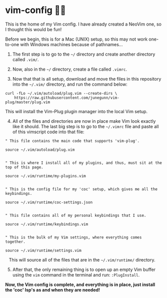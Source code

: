 # vim-config 😶‍🌫️
This is the home of my Vim config. I have already created a NeoVim one, so I thought this would be fun!

Before we begin, this is for a Mac (UNIX) setup, so this may not work one-to-one with Windows machines because of pathnames...

1. The first step is to go to the `~/` directory and create another directory called `.vim/`.

2. Now, also in the `~/` directory, create a file called `.vimrc`.

3. Now that that is all setup, download and move the files in this repository into the `~/.vim/` directory, and run the command below:
```
curl -fLo ~/.vim/autoload/plug.vim --create-dirs \
    https://raw.githubusercontent.com/junegunn/vim-plug/master/plug.vim
```

This will install the Vim-Plug plugin manager into the local Vim setup.

4. All of the files and directories are now in place make Vim look exactly like it should. The last big step is to go to the `~/.vimrc` file and paste all of this vimscript code into that file:
```
" This file contains the main code that supports 'vim-plug'.

source ~/.vim/autoload/plug.vim


" This is where I install all of my plugins, and thus, must sit at the top of this page.

source ~/.vim/runtime/my-plugins.vim


" This is the config file for my 'coc' setup, which gives me all the keybindings.

source ~/.vim/runtime/coc-settings.json


" This file contains all of my personal keybindings that I use.

source ~/.vim/runtime/keybindings.vim


" This is the bulk of my Vim settings, where everything comes together.

source ~/.vim/runtime/settings.vim
```

&nbsp;&nbsp;&nbsp;This will source all of the files that are in the `~/.vim/runtime/` directory.

5. After that, the only remaining thing is to open up an empty Vim buffer using the `vim` command in the terminal and run: `:PlugInstall`.

**Now, the Vim config is complete, and everything is in place, just install the 'coc' lsp's as and when they are needed!**
